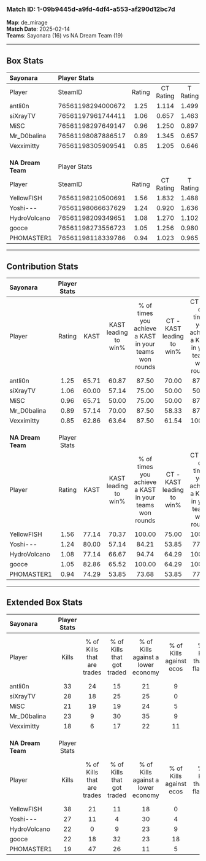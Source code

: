 ### Match ID: 1-09b9445d-a9fd-4df4-a553-af290d12bc7d  
**Map**: de_mirage  
**Match Date**: 2025-02-14  
**Teams**: Sayonara (16) vs NA Dream Team (19)  

---  

## Box Stats  

| **Sayonara**      | Player Stats      |        |           |          |       |       |       |         |        |      |     |
| :- | :- | :-: | :-: | :-: | :-: | :-: | :-: | :-: | :-: | :-: | :-: |
| Player            | SteamID           | Rating | CT Rating | T Rating | KAST  |  ADR  | Kills | Assists | Deaths | K/D  | HS% |
| antli0n           | 76561198294000672 |  1.25  |   1.114   |  1.499   | 65.71 | 96.7  |  33   |    4    |   28   | 1.18 | 36  |
| siXrayTV          | 76561197961744411 |  1.06  |   0.657   |  1.463   | 60.00 | 85.2  |  28   |    4    |   27   | 1.04 | 39  |
| MiSC              | 76561198297649147 |  0.96  |   1.250   |  0.897   | 65.71 | 70.9  |  21   |    8    |   23   | 0.91 | 42  |
| Mr_D0balina       | 76561198087886517 |  0.89  |   1.345   |  0.657   | 57.14 | 73.9  |  23   |    6    |   27   | 0.85 | 65  |
| Vexximitty        | 76561198305909541 |  0.85  |   1.205   |  0.646   | 62.86 | 69.9  |  18   |   11    |   24   | 0.75 | 33  |
|                   |                   |        |           |          |       |       |       |         |        |      |     |
|                   |                   |        |           |          |       |       |       |         |        |      |     |
|                   |                   |        |           |          |       |       |       |         |        |      |     |
| **NA Dream Team** | Player Stats      |        |           |          |       |       |       |         |        |      |     |
| Player            | SteamID           | Rating | CT Rating | T Rating | KAST  |  ADR  | Kills | Assists | Deaths | K/D  | HS% |
| YellowFISH        | 76561198210500691 |  1.56  |   1.832   |  1.488   | 77.14 | 104.5 |  38   |   11    |   24   | 1.58 | 52  |
| Yoshi---          | 76561198066637629 |  1.24  |   0.920   |  1.636   | 80.00 | 82.4  |  27   |    6    |   23   | 1.17 | 40  |
| HydroVolcano      | 76561198209349651 |  1.08  |   1.270   |  1.102   | 77.14 | 85.4  |  22   |   11    |   26   | 0.85 | 36  |
| gooce             | 76561198273556723 |  1.05  |   1.256   |  0.980   | 82.86 | 62.9  |  22   |    8    |   25   | 0.88 | 45  |
| PHOMASTER1        | 76561198118339786 |  0.94  |   1.023   |  0.965   | 74.29 | 69.8  |  19   |   15    |   26   | 0.73 | 36  |
---  

## Contribution Stats  

| **Sayonara**      | Player Stats |       |                      |                                                        |                           |                                                             |                          |                                                            |
| :- | :-: | :-: | :-: | :-: | :-: | :-: | :-: | :-: |
| Player            |    Rating    | KAST  | KAST leading to win% | % of times you achieve a KAST in your teams won rounds | CT - KAST leading to win% | CT - % of times you achieve a KAST in your teams won rounds | T - KAST leading to win% | T - % of times you achieve a KAST in your teams won rounds |
| antli0n           |     1.25     | 65.71 |        60.87         |                         87.50                          |           70.00           |                            87.50                            |          53.85           |                           87.50                            |
| siXrayTV          |     1.06     | 60.00 |        57.14         |                         75.00                          |           50.00           |                            50.00                            |          61.54           |                           100.00                           |
| MiSC              |     0.96     | 65.71 |        50.00         |                         75.00                          |           50.00           |                            87.50                            |          50.00           |                           62.50                            |
| Mr_D0balina       |     0.89     | 57.14 |        70.00         |                         87.50                          |           58.33           |                            87.50                            |          87.50           |                           87.50                            |
| Vexximitty        |     0.85     | 62.86 |        63.64         |                         87.50                          |           61.54           |                           100.00                            |          66.67           |                           75.00                            |
|                   |              |       |                      |                                                        |                           |                                                             |                          |                                                            |
|                   |              |       |                      |                                                        |                           |                                                             |                          |                                                            |
|                   |              |       |                      |                                                        |                           |                                                             |                          |                                                            |
| **NA Dream Team** | Player Stats |       |                      |                                                        |                           |                                                             |                          |                                                            |
| Player            |    Rating    | KAST  | KAST leading to win% | % of times you achieve a KAST in your teams won rounds | CT - KAST leading to win% | CT - % of times you achieve a KAST in your teams won rounds | T - KAST leading to win% | T - % of times you achieve a KAST in your teams won rounds |
| YellowFISH        |     1.56     | 77.14 |        70.37         |                         100.00                         |           75.00           |                           100.00                            |          66.67           |                           100.00                           |
| Yoshi---          |     1.24     | 80.00 |        57.14         |                         84.21                          |           53.85           |                            77.78                            |          60.00           |                           90.00                            |
| HydroVolcano      |     1.08     | 77.14 |        66.67         |                         94.74                          |           64.29           |                           100.00                            |          69.23           |                           90.00                            |
| gooce             |     1.05     | 82.86 |        65.52         |                         100.00                         |           64.29           |                           100.00                            |          66.67           |                           100.00                           |
| PHOMASTER1        |     0.94     | 74.29 |        53.85         |                         73.68                          |           53.85           |                            77.78                            |          53.85           |                           70.00                            |
---  

## Extended Box Stats  

| **Sayonara**      | Player Stats |                            |                            |                                    |                         |                              |                                 |        |                             |                                     |                          |                               |                            |
| :- | :-: | :-: | :-: | :-: | :-: | :-: | :-: | :-: | :-: | :-: | :-: | :-: | :-: |
| Player            |    Kills     | % of Kills that are trades | % of Kills that got traded | % of Kills against a lower economy | % of Kills against ecos | % of Kills that are flawless | % of Kills that are close duels | Deaths | % of Deaths that get traded | % of Deaths against a lower economy | % of Deaths against ecos | % of Deaths that are flawless | % of Deaths that are close |
| antli0n           |      33      |             24             |             15             |                 21                 |            9            |              55              |               12                |   28   |             11              |                 14                  |            4             |              86               |             4              |
| siXrayTV          |      28      |             18             |             25             |                 25                 |            0            |              61              |                4                |   27   |              0              |                  0                  |            0             |              67               |             4              |
| MiSC              |      21      |             19             |             19             |                 24                 |            5            |              71              |                5                |   23   |             13              |                 17                  |            4             |              57               |             9              |
| Mr_D0balina       |      23      |             9              |             30             |                 35                 |            9            |              52              |                9                |   27   |             30              |                 19                  |            0             |              56               |             7              |
| Vexximitty        |      18      |             6              |             17             |                 22                 |           11            |              78              |               11                |   24   |             21              |                 13                  |            4             |              67               |             4              |
|                   |              |                            |                            |                                    |                         |                              |                                 |        |                             |                                     |                          |                               |                            |
|                   |              |                            |                            |                                    |                         |                              |                                 |        |                             |                                     |                          |                               |                            |
|                   |              |                            |                            |                                    |                         |                              |                                 |        |                             |                                     |                          |                               |                            |
| **NA Dream Team** | Player Stats |                            |                            |                                    |                         |                              |                                 |        |                             |                                     |                          |                               |                            |
| Player            |    Kills     | % of Kills that are trades | % of Kills that got traded | % of Kills against a lower economy | % of Kills against ecos | % of Kills that are flawless | % of Kills that are close duels | Deaths | % of Deaths that get traded | % of Deaths against a lower economy | % of Deaths against ecos | % of Deaths that are flawless | % of Deaths that are close |
| YellowFISH        |      38      |             21             |             11             |                 18                 |            0            |              61              |                8                |   24   |             29              |                 13                  |            4             |              63               |             17             |
| Yoshi---          |      27      |             11             |             4              |                 30                 |            4            |              67              |                4                |   23   |             13              |                  4                  |            0             |              74               |             4              |
| HydroVolcano      |      22      |             0              |             9              |                 23                 |            9            |              86              |                5                |   26   |             31              |                 12                  |            4             |              42               |             12             |
| gooce             |      22      |             18             |             32             |                 23                 |           18            |              55              |                5                |   25   |             16              |                 12                  |            0             |              64               |             0              |
| PHOMASTER1        |      19      |             47             |             26             |                 11                 |            5            |              63              |                5                |   26   |             15              |                 15                  |            0             |              73               |             8              |
